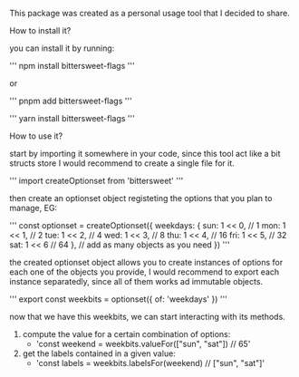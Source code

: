 This package was created as a personal usage tool that I decided to share.

How to install it?

you can install it by running:

'''
npm install bittersweet-flags
'''

or

'''
pnpm add bittersweet-flags
'''

'''
yarn install bittersweet-flags
'''

How to use it?

start by importing it somewhere in your code, since this tool act like a bit structs store I would recommend to create a single file for it.

'''
import createOptionset from 'bittersweet'
'''

then create an optionset object registeting the options that you plan to manage, EG:

'''
const optionset = createOptionset({
   weekdays: {
      sun: 1 << 0, // 1
      mon: 1 << 1, // 2
      tue: 1 << 2, // 4
      wed: 1 << 3, // 8
      thu: 1 << 4, // 16
      fri: 1 << 5, // 32
      sat: 1 << 6  // 64
   },
   // add as many objects as you need
})
'''

the created optionset object allows you to create instances of options for each one of the objects you provide, I would recommend to export each instance separatedly, since all of them works ad immutable objects.

'''
export const weekbits = optionset({ of: 'weekdays' })
'''

now that we have this weekbits, we can start interacting with its methods.

1) compute the value for a certain combination of options:
   - 'const weekend = weekbits.valueFor(["sun", "sat"]) // 65'
2) get the labels contained in a given value:
   - 'const labels = weekbits.labelsFor(weekend) // ["sun", "sat"]'